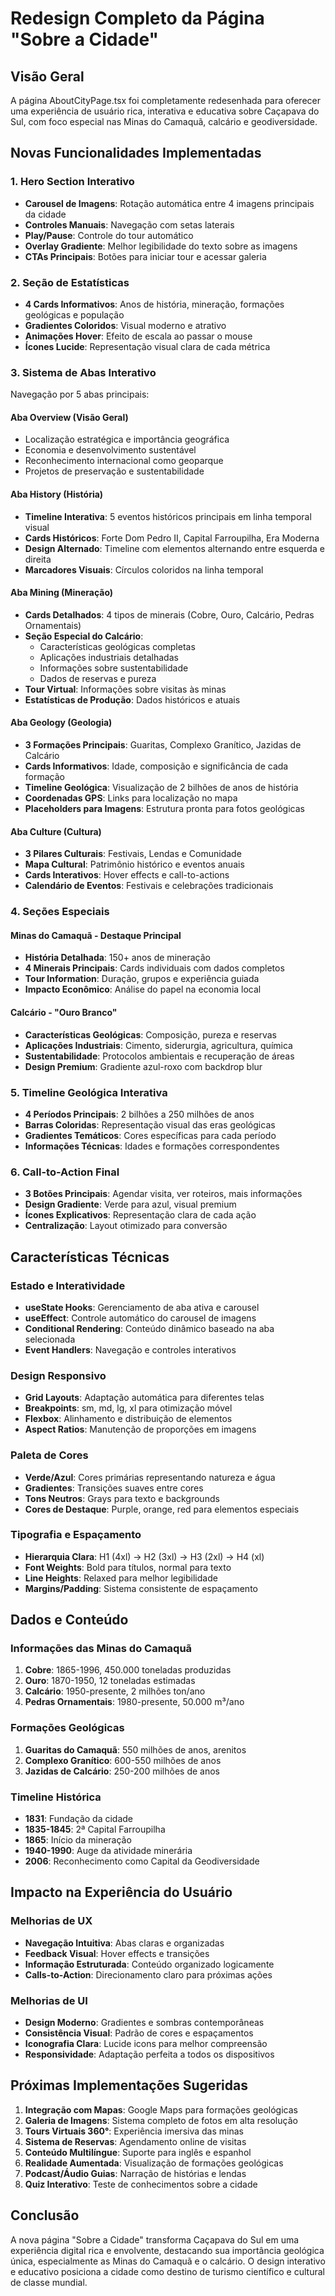 # Redesign Completo da Página "Sobre a Cidade"

## Visão Geral
A página AboutCityPage.tsx foi completamente redesenhada para oferecer uma experiência de usuário rica, interativa e educativa sobre Caçapava do Sul, com foco especial nas Minas do Camaquã, calcário e geodiversidade.

## Novas Funcionalidades Implementadas

### 1. **Hero Section Interativo**
- **Carousel de Imagens**: Rotação automática entre 4 imagens principais da cidade
- **Controles Manuais**: Navegação com setas laterais
- **Play/Pause**: Controle do tour automático
- **Overlay Gradiente**: Melhor legibilidade do texto sobre as imagens
- **CTAs Principais**: Botões para iniciar tour e acessar galeria

### 2. **Seção de Estatísticas**
- **4 Cards Informativos**: Anos de história, mineração, formações geológicas e população
- **Gradientes Coloridos**: Visual moderno e atrativo
- **Animações Hover**: Efeito de escala ao passar o mouse
- **Ícones Lucide**: Representação visual clara de cada métrica

### 3. **Sistema de Abas Interativo**
Navegação por 5 abas principais:

#### **Aba Overview (Visão Geral)**
- Localização estratégica e importância geográfica
- Economia e desenvolvimento sustentável
- Reconhecimento internacional como geoparque
- Projetos de preservação e sustentabilidade

#### **Aba History (História)**
- **Timeline Interativa**: 5 eventos históricos principais em linha temporal visual
- **Cards Históricos**: Forte Dom Pedro II, Capital Farroupilha, Era Moderna
- **Design Alternado**: Timeline com elementos alternando entre esquerda e direita
- **Marcadores Visuais**: Círculos coloridos na linha temporal

#### **Aba Mining (Mineração)**
- **Cards Detalhados**: 4 tipos de minerais (Cobre, Ouro, Calcário, Pedras Ornamentais)
- **Seção Especial do Calcário**: 
  - Características geológicas completas
  - Aplicações industriais detalhadas
  - Informações sobre sustentabilidade
  - Dados de reservas e pureza
- **Tour Virtual**: Informações sobre visitas às minas
- **Estatísticas de Produção**: Dados históricos e atuais

#### **Aba Geology (Geologia)**
- **3 Formações Principais**: Guaritas, Complexo Granítico, Jazidas de Calcário
- **Cards Informativos**: Idade, composição e significância de cada formação
- **Timeline Geológica**: Visualização de 2 bilhões de anos de história
- **Coordenadas GPS**: Links para localização no mapa
- **Placeholders para Imagens**: Estrutura pronta para fotos geológicas

#### **Aba Culture (Cultura)**
- **3 Pilares Culturais**: Festivais, Lendas e Comunidade
- **Mapa Cultural**: Patrimônio histórico e eventos anuais
- **Cards Interativos**: Hover effects e call-to-actions
- **Calendário de Eventos**: Festivais e celebrações tradicionais

### 4. **Seções Especiais**

#### **Minas do Camaquã - Destaque Principal**
- **História Detalhada**: 150+ anos de mineração
- **4 Minerais Principais**: Cards individuais com dados completos
- **Tour Information**: Duração, grupos e experiência guiada
- **Impacto Econômico**: Análise do papel na economia local

#### **Calcário - "Ouro Branco"**
- **Características Geológicas**: Composição, pureza e reservas
- **Aplicações Industriais**: Cimento, siderurgia, agricultura, química
- **Sustentabilidade**: Protocolos ambientais e recuperação de áreas
- **Design Premium**: Gradiente azul-roxo com backdrop blur

### 5. **Timeline Geológica Interativa**
- **4 Períodos Principais**: 2 bilhões a 250 milhões de anos
- **Barras Coloridas**: Representação visual das eras geológicas
- **Gradientes Temáticos**: Cores específicas para cada período
- **Informações Técnicas**: Idades e formações correspondentes

### 6. **Call-to-Action Final**
- **3 Botões Principais**: Agendar visita, ver roteiros, mais informações
- **Design Gradiente**: Verde para azul, visual premium
- **Ícones Explicativos**: Representação clara de cada ação
- **Centralização**: Layout otimizado para conversão

## Características Técnicas

### **Estado e Interatividade**
- **useState Hooks**: Gerenciamento de aba ativa e carousel
- **useEffect**: Controle automático do carousel de imagens
- **Conditional Rendering**: Conteúdo dinâmico baseado na aba selecionada
- **Event Handlers**: Navegação e controles interativos

### **Design Responsivo**
- **Grid Layouts**: Adaptação automática para diferentes telas
- **Breakpoints**: sm, md, lg, xl para otimização móvel
- **Flexbox**: Alinhamento e distribuição de elementos
- **Aspect Ratios**: Manutenção de proporções em imagens

### **Paleta de Cores**
- **Verde/Azul**: Cores primárias representando natureza e água
- **Gradientes**: Transições suaves entre cores
- **Tons Neutros**: Grays para texto e backgrounds
- **Cores de Destaque**: Purple, orange, red para elementos especiais

### **Tipografia e Espaçamento**
- **Hierarquia Clara**: H1 (4xl) → H2 (3xl) → H3 (2xl) → H4 (xl)
- **Font Weights**: Bold para títulos, normal para texto
- **Line Heights**: Relaxed para melhor legibilidade
- **Margins/Padding**: Sistema consistente de espaçamento

## Dados e Conteúdo

### **Informações das Minas do Camaquã**
1. **Cobre**: 1865-1996, 450.000 toneladas produzidas
2. **Ouro**: 1870-1950, 12 toneladas estimadas
3. **Calcário**: 1950-presente, 2 milhões ton/ano
4. **Pedras Ornamentais**: 1980-presente, 50.000 m³/ano

### **Formações Geológicas**
1. **Guaritas do Camaquã**: 550 milhões de anos, arenitos
2. **Complexo Granítico**: 600-550 milhões de anos
3. **Jazidas de Calcário**: 250-200 milhões de anos

### **Timeline Histórica**
- **1831**: Fundação da cidade
- **1835-1845**: 2ª Capital Farroupilha
- **1865**: Início da mineração
- **1940-1990**: Auge da atividade minerária
- **2006**: Reconhecimento como Capital da Geodiversidade

## Impacto na Experiência do Usuário

### **Melhorias de UX**
- **Navegação Intuitiva**: Abas claras e organizadas
- **Feedback Visual**: Hover effects e transições
- **Informação Estruturada**: Conteúdo organizado logicamente
- **Calls-to-Action**: Direcionamento claro para próximas ações

### **Melhorias de UI**
- **Design Moderno**: Gradientes e sombras contemporâneas
- **Consistência Visual**: Padrão de cores e espaçamentos
- **Iconografia Clara**: Lucide icons para melhor compreensão
- **Responsividade**: Adaptação perfeita a todos os dispositivos

## Próximas Implementações Sugeridas

1. **Integração com Mapas**: Google Maps para formações geológicas
2. **Galeria de Imagens**: Sistema completo de fotos em alta resolução
3. **Tours Virtuais 360°**: Experiência imersiva das minas
4. **Sistema de Reservas**: Agendamento online de visitas
5. **Conteúdo Multilíngue**: Suporte para inglês e espanhol
6. **Realidade Aumentada**: Visualização de formações geológicas
7. **Podcast/Áudio Guias**: Narração de histórias e lendas
8. **Quiz Interativo**: Teste de conhecimentos sobre a cidade

## Conclusão

A nova página "Sobre a Cidade" transforma Caçapava do Sul em uma experiência digital rica e envolvente, destacando sua importância geológica única, especialmente as Minas do Camaquã e o calcário. O design interativo e educativo posiciona a cidade como destino de turismo científico e cultural de classe mundial.
